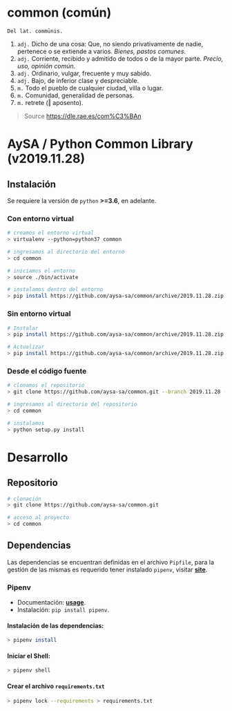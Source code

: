 # common (común)

```
Del lat. commūnis.
```

1. `adj.` Dicho de una cosa: Que, no siendo privativamente de nadie, pertenece o se extiende a varios. *Bienes, pastos comunes*.
2. `adj.` Corriente, recibido y admitido de todos o de la mayor parte. *Precio, uso, opinión común*.
3. `adj.` Ordinario, vulgar, frecuente y muy sabido.
4. `adj.` Bajo, de inferior clase y despreciable.
5. `m.` Todo el pueblo de cualquier ciudad, villa o lugar.
6. `m.` Comunidad, generalidad de personas.
7. `m.` retrete (‖ aposento).

> Source https://dle.rae.es/com%C3%BAn

# AySA / Python Common Library (v2019.11.28)

## Instalación

Se requiere la versión de `python` **>=3.6**, en adelante.

### Con entorno virtual

```bash
# creamos el entorno virtual
> virtualenv --python=python37 common

# ingresamos al directorio del entorno
> cd common

# iniciamos el entorno
> source ./bin/activate

# instalamos dentro del entorno
> pip install https://github.com/aysa-sa/common/archive/2019.11.28.zip
```

### Sin entorno virtual

```bash
# Instalar
> pip install https://github.com/aysa-sa/common/archive/2019.11.28.zip

# Actualizar
> pip install https://github.com/aysa-sa/common/archive/2019.11.28.zip --upgrade
```

### Desde el código fuente

```bash
# clonamos el repositorio
> git clone https://github.com/aysa-sa/common.git --branch 2019.11.28 --single-branch

# ingresamos al directorio del repositorio
> cd common

# instalamos
> python setup.py install
```

# Desarrollo

## Repositorio

```bash
# clonación
> git clone https://github.com/aysa-sa/common.git

# acceso al proyecto
> cd common
```

## Dependencias

Las dependencias se encuentran definidas en el archivo `Pipfile`, para la gestión de las mismas es requerido tener instalado `pipenv`, visitar [**site**](https://pipenv.readthedocs.io/).

### Pipenv

* Documentación: [**usage**](https://pipenv.readthedocs.io/en/latest/#pipenv-usage).
* Instalación: `pip install pipenv`.

#### Instalación de las dependencias:

```bash
> pipenv install
```

#### Iniciar el Shell:

```bash
> pipenv shell
```

#### Crear el archivo `requirements.txt`

```bash
> pipenv lock --requirements > requirements.txt
```
